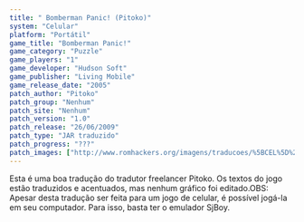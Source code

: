 ```yaml
---
title: " Bomberman Panic! (Pitoko)"
system: "Celular"
platform: "Portátil"
game_title: "Bomberman Panic!"
game_category: "Puzzle"
game_players: "1"
game_developer: "Hudson Soft"
game_publisher: "Living Mobile"
game_release_date: "2005"
patch_author: "Pitoko"
patch_group: "Nenhum"
patch_site: "Nenhum"
patch_version: "1.0"
patch_release: "26/06/2009"
patch_type: "JAR traduzido"
patch_progress: "???"
patch_images: ["http://www.romhackers.org/imagens/traducoes/%5BCEL%5D%20Bomberman%20Panic!%20-%20Pitoko%20-%201.png","http://www.romhackers.org/imagens/traducoes/%5BCEL%5D%20Bomberman%20Panic!%20-%20Pitoko%20-%202.png","http://www.romhackers.org/imagens/traducoes/%5BCEL%5D%20Bomberman%20Panic!%20-%20Pitoko%20-%203.png"]
---
```

Esta é uma boa tradução do tradutor freelancer Pitoko. Os textos do jogo estão traduzidos e acentuados, mas nenhum gráfico foi editado.OBS: Apesar desta tradução ser feita para um jogo de celular, é possível jogá-la em seu computador. Para isso, basta ter o emulador SjBoy.